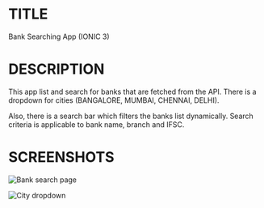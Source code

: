 # TITLE
Bank Searching App (IONIC 3)

# DESCRIPTION
This app list and search for banks that are fetched from the API. There is a dropdown for cities (BANGALORE, MUMBAI, CHENNAI, DELHI).

Also, there is a search bar which filters the banks list dynamically. Search criteria is applicable to bank name, branch and IFSC.

# SCREENSHOTS
![Bank search page](https://bank-search-app.firebaseapp.com/assets/imgs/screenshots/1.JPG?raw=true)

![City dropdown](https://bank-search-app.firebaseapp.com/assets/imgs/screenshots/2.JPG?raw=true)
